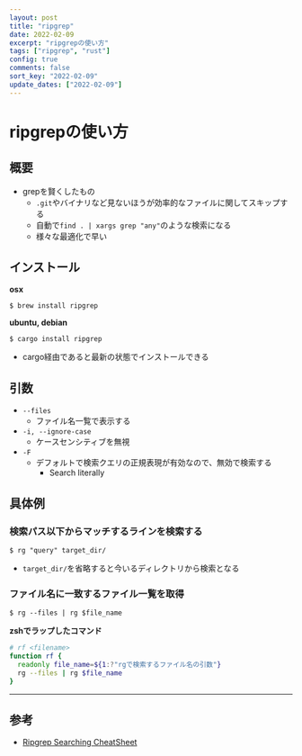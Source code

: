 ```yaml
---
layout: post
title: "ripgrep"
date: 2022-02-09
excerpt: "ripgrepの使い方"
tags: ["ripgrep", "rust"]
config: true
comments: false
sort_key: "2022-02-09"
update_dates: ["2022-02-09"]
---
```


# ripgrepの使い方

## 概要
 - grepを賢くしたもの
   - `.git`やバイナリなど見ないほうが効率的なファイルに関してスキップする
   - 自動で`find . | xargs grep "any"`のような検索になる
   - 様々な最適化で早い

## インストール

**osx**  
```console
$ brew install ripgrep
```

**ubuntu, debian**  
```console
$ cargo install ripgrep
```
 - cargo経由であると最新の状態でインストールできる

## 引数
 - `--files`
   - ファイル名一覧で表示する
 - `-i, --ignore-case`
   - ケースセンシティブを無視
 - `-F`
   - デフォルトで検索クエリの正規表現が有効なので、無効で検索する
     - Search literally

## 具体例

### 検索パス以下からマッチするラインを検索する

```console
$ rg "query" target_dir/
```
 - `target_dir/`を省略すると今いるディレクトリから検索となる

### ファイル名に一致するファイル一覧を取得

```console
$ rg --files | rg $file_name
```

**zshでラップしたコマンド**  
```zsh
# rf <filename>
function rf {
  readonly file_name=${1:?"rgで検索するファイル名の引数"}
  rg --files | rg $file_name
}
```

---

## 参考
 - [Ripgrep Searching CheatSheet](https://jdhao.github.io/2020/02/16/ripgrep_cheat_sheet/)
